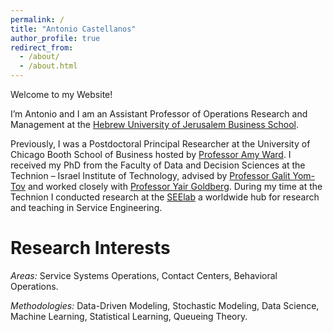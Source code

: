 ```yaml
---
permalink: /
title: "Antonio Castellanos"
author_profile: true
redirect_from: 
  - /about/
  - /about.html
---
```

Welcome to my Website! 

I’m Antonio and I am an Assistant Professor of Operations Research and Management at the [Hebrew University of Jerusalem Business School](https://bschool-en.huji.ac.il). 

Previously, I was a Postdoctoral Principal Researcher at the University of Chicago Booth School of Business hosted by [Professor Amy Ward](https://voices.uchicago.edu/amyward/). I received my PhD from the Faculty of Data and Decision Sciences at the Technion – Israel Institute of Technology, advised by [Professor Galit Yom-Tov](https://gality.net.technion.ac.il/) and worked closely with [Professor Yair Goldberg](https://yairgo.net.technion.ac.i). During my time at the Technion I conducted research at the [SEElab](https://seelab.net.technion.ac.il) a worldwide hub for research and teaching in Service Engineering. 


Research Interests
======
*Areas:* Service Systems Operations, Contact Centers, Behavioral Operations.

*Methodologies:* Data-Driven Modeling, Stochastic Modeling, Data Science, Machine Learning, Statistical Learning, Queueing Theory. 





